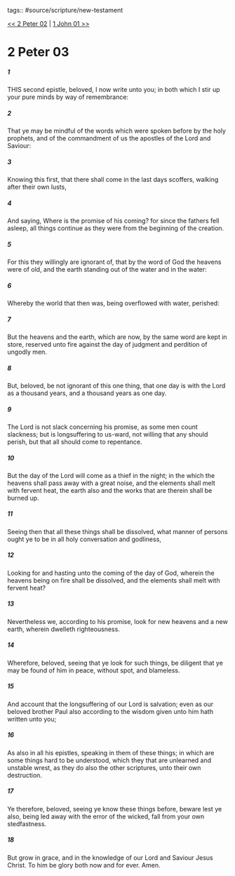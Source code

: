 tags:: #source/scripture/new-testament

[<< 2 Peter 02](source/scripture/new-testament/22_2_Peter/2_Peter_02.md) | [1 John 01 >>](source/scripture/new-testament/23_1_John/1_John_01.md)

# 2 Peter 03

##### 1

THIS second epistle, beloved, I now write unto you; in both which I stir up your pure minds by way of remembrance:

##### 2

That ye may be mindful of the words which were spoken before by the holy prophets, and of the commandment of us the apostles of the Lord and Saviour:

##### 3

Knowing this first, that there shall come in the last days scoffers, walking after their own lusts,

##### 4

And saying, Where is the promise of his coming? for since the fathers fell asleep, all things continue as they were from the beginning of the creation.

##### 5

For this they willingly are ignorant of, that by the word of God the heavens were of old, and the earth standing out of the water and in the water:

##### 6

Whereby the world that then was, being overflowed with water, perished:

##### 7

But the heavens and the earth, which are now, by the same word are kept in store, reserved unto fire against the day of judgment and perdition of ungodly men.

##### 8

But, beloved, be not ignorant of this one thing, that one day is with the Lord as a thousand years, and a thousand years as one day.

##### 9

The Lord is not slack concerning his promise, as some men count slackness; but is longsuffering to us-ward, not willing that any should perish, but that all should come to repentance.

##### 10

But the day of the Lord will come as a thief in the night; in the which the heavens shall pass away with a great noise, and the elements shall melt with fervent heat, the earth also and the works that are therein shall be burned up.

##### 11

Seeing then that all these things shall be dissolved, what manner of persons ought ye to be in all holy conversation and godliness,

##### 12

Looking for and hasting unto the coming of the day of God, wherein the heavens being on fire shall be dissolved, and the elements shall melt with fervent heat?

##### 13

Nevertheless we, according to his promise, look for new heavens and a new earth, wherein dwelleth righteousness.

##### 14

Wherefore, beloved, seeing that ye look for such things, be diligent that ye may be found of him in peace, without spot, and blameless.

##### 15

And account that the longsuffering of our Lord is salvation; even as our beloved brother Paul also according to the wisdom given unto him hath written unto you;

##### 16

As also in all his epistles, speaking in them of these things; in which are some things hard to be understood, which they that are unlearned and unstable wrest, as they do also the other scriptures, unto their own destruction.

##### 17

Ye therefore, beloved, seeing ye know these things before, beware lest ye also, being led away with the error of the wicked, fall from your own stedfastness.

##### 18

But grow in grace, and in the knowledge of our Lord and Saviour Jesus Christ. To him be glory both now and for ever. Amen.
